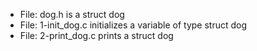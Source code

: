 * File: dog.h is a struct dog
* File: 1-init_dog.c initializes a variable of type struct dog
* File: 2-print_dog.c prints a struct dog
